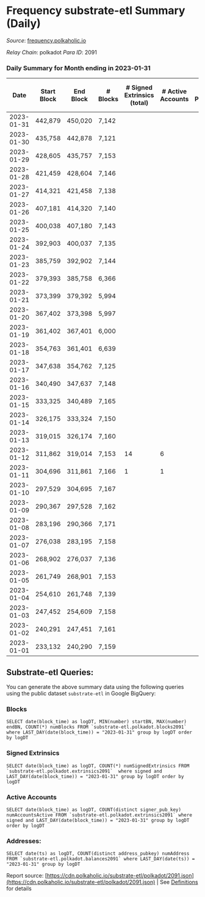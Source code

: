 # Frequency substrate-etl Summary (Daily)

_Source_: [frequency.polkaholic.io](https://frequency.polkaholic.io)

*Relay Chain*: polkadot
*Para ID*: 2091



### Daily Summary for Month ending in 2023-01-31


| Date | Start Block | End Block | # Blocks | # Signed Extrinsics (total) | # Active Accounts | # Passive | # New | # Addresses with Balances | # Events | # Transfers | # XCM Transfers In | # XCM Transfers Out |
| ---- | ----------- | --------- | -------- | --------------------------- | ----------------- | --------- | ----- | ------------------------- | -------- | ----------- | ------------------ | ------------------- |
| 2023-01-31 | 442,879 | 450,020 | 7,142  |  |  |  |  | 27 | 14,288 |   |   |   |
| 2023-01-30 | 435,758 | 442,878 | 7,121  |  |  |  |  | 27 | 14,246 |   |   |   |
| 2023-01-29 | 428,605 | 435,757 | 7,153  |  |  |  |  | 27 | 14,310 |   |   |   |
| 2023-01-28 | 421,459 | 428,604 | 7,146  |  |  |  |  | 27 | 14,296 |   |   |   |
| 2023-01-27 | 414,321 | 421,458 | 7,138  |  |  |  |  | 27 | 14,280 |   |   |   |
| 2023-01-26 | 407,181 | 414,320 | 7,140  |  |  |  |  | 27 | 14,284 |   |   |   |
| 2023-01-25 | 400,038 | 407,180 | 7,143  |  |  |  |  | 27 | 14,293 |   |   |   |
| 2023-01-24 | 392,903 | 400,037 | 7,135  |  |  |  |  | 27 | 14,274 |   |   |   |
| 2023-01-23 | 385,759 | 392,902 | 7,144  |  |  |  |  | 27 | 14,292 |   |   |   |
| 2023-01-22 | 379,393 | 385,758 | 6,366  |  |  |  |  | 27 | 12,736 |   |   |   |
| 2023-01-21 | 373,399 | 379,392 | 5,994  |  |  |  |  | 27 | 11,991 |   |   |   |
| 2023-01-20 | 367,402 | 373,398 | 5,997  |  |  |  |  | 27 | 11,997 |   |   |   |
| 2023-01-19 | 361,402 | 367,401 | 6,000  |  |  |  |  | 27 | 12,004 |   |   |   |
| 2023-01-18 | 354,763 | 361,401 | 6,639  |  |  |  |  | 27 | 13,281 |   |   |   |
| 2023-01-17 | 347,638 | 354,762 | 7,125  |  |  |  |  | 27 | 14,257 |   |   |   |
| 2023-01-16 | 340,490 | 347,637 | 7,148  |  |  |  |  | 27 | 14,300 |   |   |   |
| 2023-01-15 | 333,325 | 340,489 | 7,165  |  |  |  |  | 27 | 14,334 |   |   |   |
| 2023-01-14 | 326,175 | 333,324 | 7,150  |  |  |  |  | 27 | 14,304 |   |   |   |
| 2023-01-13 | 319,015 | 326,174 | 7,160  |  |  |  |  | 27 | 14,324 |   |   |   |
| 2023-01-12 | 311,862 | 319,014 | 7,153  | 14 | 6 |  |  | 27 | 14,388 |   |   |   |
| 2023-01-11 | 304,696 | 311,861 | 7,166  | 1 | 1 |  |  | 27 | 14,341 |   |   |   |
| 2023-01-10 | 297,529 | 304,695 | 7,167  |  |  |  |  | 27 | 14,341 |   |   |   |
| 2023-01-09 | 290,367 | 297,528 | 7,162  |  |  |  |  | 27 | 14,328 |   |   |   |
| 2023-01-08 | 283,196 | 290,366 | 7,171  |  |  |  |  | 27 | 14,346 |   |   |   |
| 2023-01-07 | 276,038 | 283,195 | 7,158  |  |  |  |  | 27 | 14,320 |   |   |   |
| 2023-01-06 | 268,902 | 276,037 | 7,136  |  |  |  |  | 27 | 14,276 |   |   |   |
| 2023-01-05 | 261,749 | 268,901 | 7,153  |  |  |  |  | 27 | 14,310 |   |   |   |
| 2023-01-04 | 254,610 | 261,748 | 7,139  |  |  |  |  | 27 | 14,282 |   |   |   |
| 2023-01-03 | 247,452 | 254,609 | 7,158  |  |  |  |  | 27 | 14,323 |   |   |   |
| 2023-01-02 | 240,291 | 247,451 | 7,161  |  |  |  |  | 27 | 14,326 |   |   |   |
| 2023-01-01 | 233,132 | 240,290 | 7,159  |  |  |  |  | 27 | 14,322 |   |   |   |

## Substrate-etl Queries:
You can generate the above summary data using the following queries using the public dataset `substrate-etl` in Google BigQuery:


### Blocks
```
SELECT date(block_time) as logDT, MIN(number) startBN, MAX(number) endBN, COUNT(*) numBlocks FROM `substrate-etl.polkadot.blocks2091`  where LAST_DAY(date(block_time)) = "2023-01-31" group by logDT order by logDT
```


### Signed Extrinsics
```
SELECT date(block_time) as logDT, COUNT(*) numSignedExtrinsics FROM `substrate-etl.polkadot.extrinsics2091`  where signed and LAST_DAY(date(block_time)) = "2023-01-31" group by logDT order by logDT
```


### Active Accounts
```
SELECT date(block_time) as logDT, COUNT(distinct signer_pub_key) numAccountsActive FROM `substrate-etl.polkadot.extrinsics2091` where signed and LAST_DAY(date(block_time)) = "2023-01-31" group by logDT order by logDT
```


### Addresses:
```
SELECT date(ts) as logDT, COUNT(distinct address_pubkey) numAddress FROM `substrate-etl.polkadot.balances2091` where LAST_DAY(date(ts)) = "2023-01-31" group by logDT
```



Report source: [https://cdn.polkaholic.io/substrate-etl/polkadot/2091.json](https://cdn.polkaholic.io/substrate-etl/polkadot/2091.json) | See [Definitions](/DEFINITIONS.md) for details
